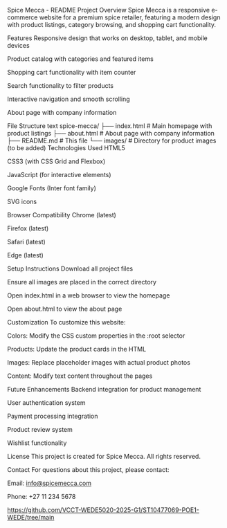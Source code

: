 Spice Mecca - README
Project Overview
Spice Mecca is a responsive e-commerce website for a premium spice retailer, featuring a modern design with product listings, category browsing, and shopping cart functionality.

Features
Responsive design that works on desktop, tablet, and mobile devices

Product catalog with categories and featured items

Shopping cart functionality with item counter

Search functionality to filter products

Interactive navigation and smooth scrolling

About page with company information

File Structure
text
spice-mecca/
├── index.html          # Main homepage with product listings
├── about.html          # About page with company information
├── README.md           # This file
└── images/             # Directory for product images (to be added)
Technologies Used
HTML5

CSS3 (with CSS Grid and Flexbox)

JavaScript (for interactive elements)

Google Fonts (Inter font family)

SVG icons

Browser Compatibility
Chrome (latest)

Firefox (latest)

Safari (latest)

Edge (latest)

Setup Instructions
Download all project files

Ensure all images are placed in the correct directory

Open index.html in a web browser to view the homepage

Open about.html to view the about page

Customization
To customize this website:

Colors: Modify the CSS custom properties in the :root selector

Products: Update the product cards in the HTML

Images: Replace placeholder images with actual product photos

Content: Modify text content throughout the pages

Future Enhancements
Backend integration for product management

User authentication system

Payment processing integration

Product review system

Wishlist functionality

License
This project is created for Spice Mecca. All rights reserved.

Contact
For questions about this project, please contact:

Email: info@spicemecca.com

Phone: +27 11 234 5678

https://github.com/VCCT-WEDE5020-2025-G1/ST10477069-POE1-WEDE/tree/main


